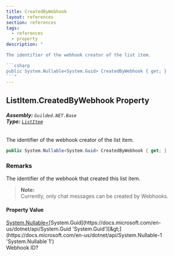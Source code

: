 ```yaml
---
title: CreatedByWebhook
layout: references
section: references
tags:
  - references
  - property
description: "

The identifier of the webhook creator of the list item.

```csharp
public System.Nullable<System.Guid> CreatedByWebhook { get; }
```"
---
```


## ListItem.CreatedByWebhook Property
###### **Assembly:** `Guilded.NET.Base`<br/>**Type:** [`ListItem`](ListItem 'Guilded.NET.Base.Content.ListItem')

The identifier of the webhook creator of the list item.

```csharp
public System.Nullable<System.Guid> CreatedByWebhook { get; }
```

### Remarks
  
The identifier of the webhook that created this list item.  
> **Note:**    
> Currently, only chat messages can be created by Webhooks.

#### Property Value
[System.Nullable&lt;](https://docs.microsoft.com/en-us/dotnet/api/System.Nullable-1 'System.Nullable`1')[System.Guid](https://docs.microsoft.com/en-us/dotnet/api/System.Guid 'System.Guid')[&gt;](https://docs.microsoft.com/en-us/dotnet/api/System.Nullable-1 'System.Nullable`1')  
Webhook ID?